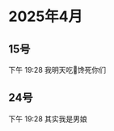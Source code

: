 # 2025年4月
<script setup lang="ts">
import { QTagColors } from 'fake-qq-ui';

</script>

## 15号

<q-window title="Minecraft资源群">
  <q-tip>下午 19:28</q-tip>
  <q-text name="An_egg" tag="LV100 An_egg" :tag-color="QTagColors.purple" avatar="https://q2.qlogo.cn/headimg_dl?dst_uin=941486856&spec=100">我明天吃💩馋死你们</q-text>

</q-window>

## 24号

<q-window title="Minecraft资源群">
  <q-tip>下午 19:28</q-tip>
  <q-text name="嫂子我们睡吧" tag="LV1 僵尸" :tag-color="QTagColors.grey" avatar="https://q2.qlogo.cn/headimg_dl?dst_uin=3057667843&spec=100">其实我是男娘</q-text>

</q-window>

